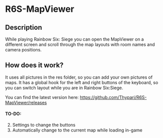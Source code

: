 # R6S-MapViewer

## Description
While playing Rainbow Six: Siege you can open the MapViewer on a different screen and scroll through the map layouts with room names and camera positions.

## How does it work?
It uses all pictures in the res folder, so you can add your own pictures of maps. It has a global hook for the left and right buttons of the keyboard, so you can switch layout while you are in Rainbow Six:Siege.

You can find the latest version here: https://github.com/Thypari/R6S-MapViewer/releases

#### TO-DO:
2. Settings to change the buttons
1. Automatically change to the current map while loading in-game
